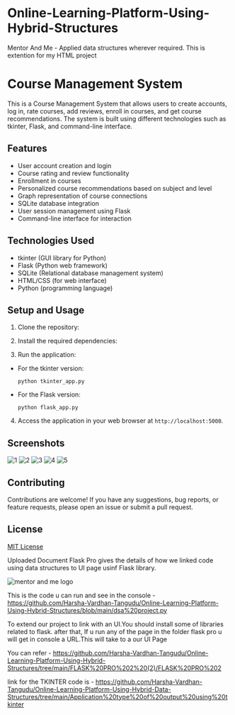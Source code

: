 # Online-Learning-Platform-Using-Hybrid-Structures
Mentor And Me - Applied data structures wherever required.
This is extention for my HTML project

# Course Management System

This is a Course Management System that allows users to create accounts, log in, rate courses, add reviews, enroll in courses, and get course recommendations. The system is built using different technologies such as tkinter, Flask, and command-line interface.

## Features

- User account creation and login
- Course rating and review functionality
- Enrollment in courses
- Personalized course recommendations based on subject and level
- Graph representation of course connections
- SQLite database integration
- User session management using Flask
- Command-line interface for interaction

## Technologies Used

- tkinter (GUI library for Python)
- Flask (Python web framework)
- SQLite (Relational database management system)
- HTML/CSS (for web interface)
- Python (programming language)

## Setup and Usage

1. Clone the repository:

2. Install the required dependencies:

3. Run the application:

- For the tkinter version:
  ```
  python tkinter_app.py
  ```

- For the Flask version:
  ```
  python flask_app.py
  ```

4. Access the application in your web browser at `http://localhost:5000`.

## Screenshots

![1](https://github.com/Harsha-Vardhan-Tangudu/Online-Learning-Platform-Using-Hybrid-Data-Structures/assets/121998082/4639c14e-f53a-42dd-b846-997c53c24b36)
![2](https://github.com/Harsha-Vardhan-Tangudu/Online-Learning-Platform-Using-Hybrid-Data-Structures/assets/121998082/1de83577-ec89-41e3-8be2-9e12a82675d2)
![3](https://github.com/Harsha-Vardhan-Tangudu/Online-Learning-Platform-Using-Hybrid-Data-Structures/assets/121998082/d95c126b-caf8-4729-8a9b-92f2017568b5)
![4](https://github.com/Harsha-Vardhan-Tangudu/Online-Learning-Platform-Using-Hybrid-Data-Structures/assets/121998082/a08987c0-ee55-4f51-bcbc-105477c8a84f)
![5](https://github.com/Harsha-Vardhan-Tangudu/Online-Learning-Platform-Using-Hybrid-Data-Structures/assets/121998082/d1ea6a8c-0fcd-4430-ab2e-88ac5bd23729)

## Contributing

Contributions are welcome! If you have any suggestions, bug reports, or feature requests, please open an issue or submit a pull request.

## License

[MIT License](LICENSE)

Uploaded Document Flask Pro gives the details of how we linked code using data structures to UI page usinf Flask library.


![mentor and me logo](https://github.com/Harsha-Vardhan-Tangudu/Online-Learning-Platform-Using-Hybrid-Structures/assets/121998082/497f008c-7721-4d2b-a7fb-0b7a6d73d4a7)

This is the code u can run and see in the console - https://github.com/Harsha-Vardhan-Tangudu/Online-Learning-Platform-Using-Hybrid-Structures/blob/main/dsa%20project.py


To extend our project to link with an UI.You should install some of libraries related to flask.
after that,
If u run any of the page in the folder flask pro u will get in console a URL.This will take to a our UI Page 

You can refer - https://github.com/Harsha-Vardhan-Tangudu/Online-Learning-Platform-Using-Hybrid-Structures/tree/main/FLASK%20PRO%202%20(2)/FLASK%20PRO%202


link for the TKINTER code is - https://github.com/Harsha-Vardhan-Tangudu/Online-Learning-Platform-Using-Hybrid-Data-Structures/tree/main/Application%20type%20of%20output%20using%20tkinter
